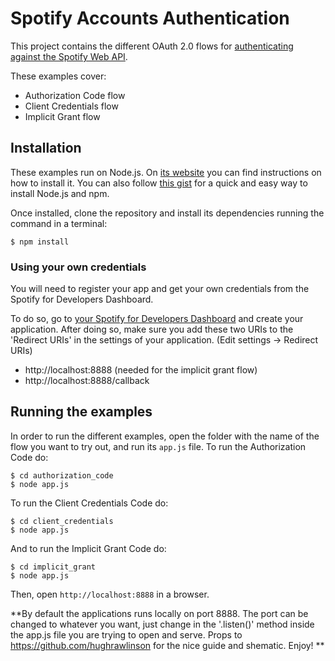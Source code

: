 # Spotify Accounts Authentication

This project contains the different OAuth 2.0 flows for [authenticating against the Spotify Web API](https://developer.spotify.com/web-api/authorization-guide/).

These examples cover:

* Authorization Code flow
* Client Credentials flow
* Implicit Grant flow

## Installation

These examples run on Node.js. On [its website](http://www.nodejs.org/download/) you can find instructions on how to install it. You can also follow [this gist](https://gist.github.com/isaacs/579814) for a quick and easy way to install Node.js and npm.

Once installed, clone the repository and install its dependencies running the command in a terminal:

    $ npm install

### Using your own credentials
You will need to register your app and get your own credentials from the Spotify for Developers Dashboard.

To do so, go to [your Spotify for Developers Dashboard](https://beta.developer.spotify.com/dashboard) and create your application.
After doing so, make sure you add these two URIs to the 'Redirect URIs' in the settings of your application. (Edit settings -> Redirect URIs)

* http://localhost:8888 (needed for the implicit grant flow)
* http://localhost:8888/callback

## Running the examples
In order to run the different examples, open the folder with the name of the flow you want to try out, and run its `app.js` file. To run the Authorization Code do:

    $ cd authorization_code
    $ node app.js

To run the Client Credentials Code do:

    $ cd client_credentials
    $ node app.js
    
And to run the Implicit Grant Code do:

    $ cd implicit_grant
    $ node app.js
    
Then, open `http://localhost:8888` in a browser. 

**By default the applications runs locally on port 8888. The port can be changed to whatever you want, just change in the '.listen()' method inside the app.js file you are trying to open and serve. Props to https://github.com/hughrawlinson for the nice guide and shematic. Enjoy! **
